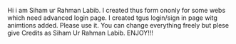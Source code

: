 Hi i am Siham ur Rahman Labib.
I created thus form ononly for some webs which
need advanced login page.
I created tgus login/sign in page witg animtions added.
Please use it.
You can change everything freely but plese give Credits
as Siham Ur Rahman Labib.
ENJOY!!!
